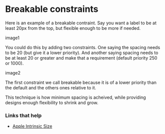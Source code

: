 # Breakable constraints

Here is an example of a breakable contraint. Say you want a label to be at least 20px from the top, but flexible enough to be more if needed.

image1

You could do this by adding two constraints. One saying the spacing needs to be 20 (but give it a lower priority). And another saying spacing needs to be at least 20 or greater and make that a requirement (default priority 250 or 1000).

image2

The first constraint we call breakable because it is of a lower priority than the default and the others ones relative to it.

This technique is how minimum spacing is acheived, while providing designs enough flexibility to shrink and grow.



### Links that help
- [Apple Intrinsic Size](https://developer.apple.com/library/archive/documentation/UserExperience/Conceptual/AutolayoutPG/ViewswithIntrinsicContentSize.html)
